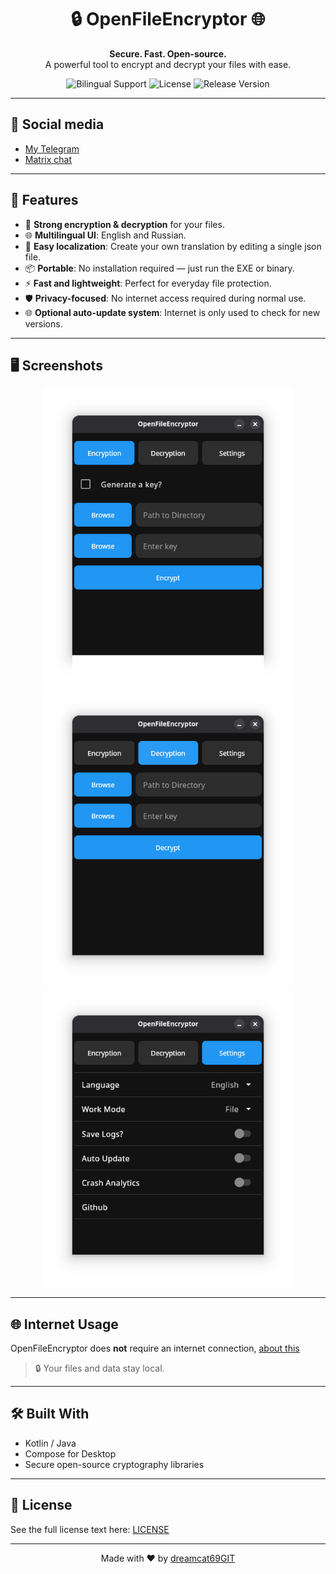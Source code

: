 <h1 align="center">🔒 OpenFileEncryptor 🌐</h1>

<p align="center">
  <strong>Secure. Fast. Open-source.</strong><br>
  A powerful tool to encrypt and decrypt your files with ease.
</p>

<p align="center">
  <img src="https://img.shields.io/badge/Language-English%20%2F%20%D0%A0%D1%83%D1%81%D1%81%D0%BA%D0%B8%D0%B9-blue?style=flat-square" alt="Bilingual Support">
  <img src="https://img.shields.io/github/license/dreamcat69GIT/OpenFileEncryptor-Kotlin?style=flat-square" alt="License">
  <img src="https://img.shields.io/github/v/release/dreamcat69GIT/OpenFileEncryptor-Kotlin?style=flat-square" alt="Release Version">
</p>

---
## 👥 Social media 
* [My Telegram](http://t.me/@DreamCat69)
* [Matrix chat](https://matrix.to/#/#openfilencryptor:matrix.cherret.ru)
---
## 🚀 Features

* 🔐 **Strong encryption & decryption** for your files.
* 🌐 **Multilingual UI**: English and Russian.
* 📝 **Easy localization**: Create your own translation by editing a single json file.
* 📦 **Portable**: No installation required — just run the EXE or binary.
* ⚡ **Fast and lightweight**: Perfect for everyday file protection.
* 🛡️ **Privacy-focused**: No internet access required during normal use.
* 🌐 **Optional auto-update system**: Internet is only used to check for new versions.

---

## 🖥️ Screenshots

<p align="center">
  <img src="/docs/encryption_window.png" width="400" alt="Encryption UI">
  <img src="/docs/decryption_window.png" width="400" alt="Drecryption UI">
  <img src="/docs/settings_window.png" width="400" alt="Settings UI">
  
</p>

---

## 🌐 Internet Usage

OpenFileEncryptor does **not** require an internet connection, [about this](https://github.com/dreamcat69GIT/OpenFileEncryptor-Kotlin/blob/main/internetusage.md)

> 🔒 Your files and data stay local.

---

## 🛠️ Built With

* Kotlin / Java
* Compose for Desktop
* Secure open-source cryptography libraries

---

## 📄 License

See the full license text here: [LICENSE](https://github.com/dreamcat69GIT/OpenFileEncryptor-Kotlin/blob/main/LICENSE)

---

<p align="center">
  Made with ❤️ by <a href="https://github.com/dreamcat69GIT">dreamcat69GIT</a>
</p>
